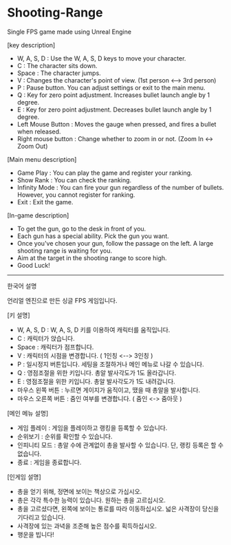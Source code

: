 # Shooting-Range

Single FPS game made using Unreal Engine

[key description]

* W, A, S, D : Use the W, A, S, D keys to move your character.
* C : The character sits down.
* Space : The character jumps.
* V : Changes the character's point of view. (1st person <--> 3rd person)
* P : Pause button. You can adjust settings or exit to the main menu.
* Q : Key for zero point adjustment. Increases bullet launch angle by 1 degree.
* E : Key for zero point adjustment. Decreases bullet launch angle by 1 degree.
* Left Mouse Button : Moves the gauge when pressed, and fires a bullet when released.
* Right mouse button : Change whether to zoom in or not. (Zoom In <-> Zoom Out)

[Main menu description]

* Game Play : You can play the game and register your ranking.
* Show Rank : You can check the ranking.
* Infinity Mode : You can fire your gun regardless of the number of bullets. However, you cannot register for ranking.
* Exit : Exit the game.

[In-game description]

* To get the gun, go to the desk in front of you.
* Each gun has a special ability. Pick the gun you want.
* Once you've chosen your gun, follow the passage on the left. A large shooting range is waiting for you.
* Aim at the target in the shooting range to score high.
* Good Luck!
-----------------------------------------------------------------------------------------------------------------------------------------------------------------------
한국어 설명

언리얼 엔진으로 만든 싱글 FPS 게임입니다.

[키 설명]

* W, A, S, D : W, A, S, D 키를 이용하여 캐릭터를 움직입니다.
* C : 캐릭터가 앉습니다.
* Space : 캐릭터가 점프합니다.
* V : 캐릭터의 시점을 변경합니다. ( 1인칭 <--> 3인칭 )
* P : 일시정지 버튼입니다. 세팅을 조절하거나 메인 메뉴로 나갈 수 있습니다.
* Q : 영점조절을 위한 키입니다. 총알 발사각도가 1도 올라갑니다.
* E : 영점조절을 위한 키입니다. 총알 발사각도가 1도 내려갑니다.
* 마우스 왼쪽 버튼 : 누르면 게이지가 움직이고, 땠을 때 총알을 발사합니다.
* 마우스 오른쪽 버튼 : 줌인 여부를 변경합니다. ( 줌인 <-> 줌아웃 )

[메인 메뉴 설명]

* 게임 플레이 : 게임을 플레이하고 랭킹을 등록할 수 있습니다.
* 순위보기 : 순위를 확인할 수 있습니다.
* 인피니티 모드 : 총알 수에 관계없이 총을 발사할 수 있습니다. 단, 랭킹 등록은 할 수 없습니다.
* 종료 : 게임을 종료합니다.

[인게임 설명]

* 총을 얻기 위해, 정면에 보이는 책상으로 가십시오.
* 총은 각각 특수한 능력이 있습니다. 원하는 총을 고르십시오.
* 총을 고르셨다면, 왼쪽에 보이는 통로를 따라 이동하십시오. 넓은 사격장이 당신을 기다리고 있습니다.
* 사격장에 있는 과녁을 조준해 높은 점수를 획득하십시오.
* 행운을 빕니다!
